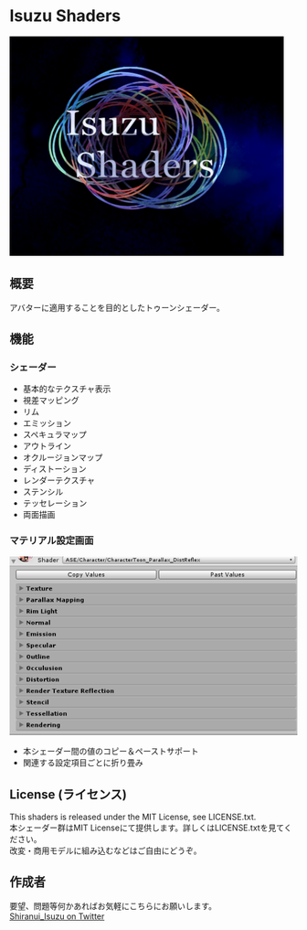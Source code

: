 # Isuzu Shaders

<img src="https://github.com/isuzu-shiranui/Isuzu-s-shaders/blob/master/isuzushaders.png" width="480px">

## 概要

アバターに適用することを目的としたトゥーンシェーダー。

## 機能

### シェーダー

* 基本的なテクスチャ表示
* 視差マッピング
* リム
* エミッション
* スペキュラマップ
* アウトライン
* オクルージョンマップ
* ディストーション
* レンダーテクスチャ
* ステンシル
* テッセレーション
* 両面描画

### マテリアル設定画面

![](https://github.com/isuzu-shiranui/Isuzu-s-shaders/blob/master/633ad8a80923bbd656e21331f6a0ddb1.png)

* 本シェーダー間の値のコピー＆ペーストサポート
* 関連する設定項目ごとに折り畳み

## License (ライセンス)

This shaders is released under the MIT License, see LICENSE.txt.  
本シェーダー群はMIT Licenseにて提供します。詳しくはLICENSE.txtを見てください。  
改変・商用モデルに組み込むなどはご自由にどうぞ。

## 作成者

要望、問題等何かあればお気軽にこちらにお願いします。  
[Shiranui_Isuzu on Twitter](https://twitter.com/Shiranui_Isuzu_)
